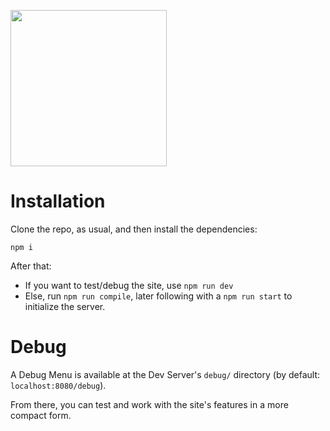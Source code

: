 <a href="url"><img src="https://github.com/ryeenii/t80sz/raw/main/src/assets/readme/modernbobby.png" align="center" width="250" ></a>
# Installation
Clone the repo, as usual, and then install the dependencies:
```
npm i
```

After that:
- If you want to test/debug the site, use `npm run dev`
- Else, run `npm run compile`, later following with a `npm run start` to initialize the server.

# Debug
A Debug Menu is available at the Dev Server's `debug/` directory (by default: `localhost:8080/debug`).

From there, you can test and work with the site's features in a more compact form.
